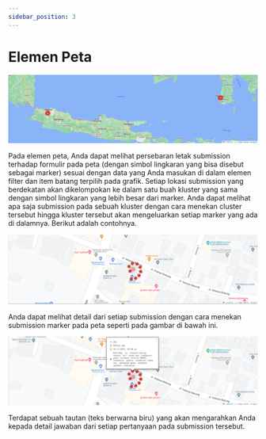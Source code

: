 ```yaml
---
sidebar_position: 3
---
```


# Elemen Peta

![](/img/screenshots/website-application-usage/home-page/the-map-element/the-map-element-1.png)

Pada elemen peta, Anda dapat melihat persebaran letak submission terhadap formulir pada peta (dengan simbol lingkaran yang bisa disebut sebagai marker) sesuai dengan data yang Anda masukan di dalam elemen filter dan item batang terpilih pada grafik. Setiap lokasi submission yang berdekatan akan dikelompokan ke dalam satu buah kluster yang sama dengan simbol lingkaran yang lebih besar dari marker. Anda dapat melihat apa saja submission pada sebuah kluster dengan cara menekan cluster tersebut hingga kluster tersebut akan mengeluarkan setiap marker yang ada di dalamnya. Berikut adalah contohnya.

![](/img/screenshots/website-application-usage/home-page/the-map-element/the-map-element-2.png)

Anda dapat melihat detail dari setiap submission dengan cara menekan submission marker pada peta seperti pada gambar di bawah ini.

![](/img/screenshots/website-application-usage/home-page/the-map-element/the-map-element-3.png)

Terdapat sebuah tautan (teks berwarna biru) yang akan mengarahkan Anda kepada detail jawaban dari setiap pertanyaan pada submission tersebut.